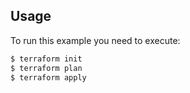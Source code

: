 ## Usage

To run this example you need to execute:

```sh
$ terraform init
$ terraform plan
$ terraform apply
```


